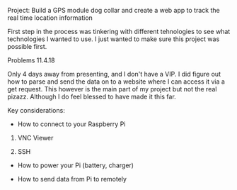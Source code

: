 

Project: Build a GPS module dog collar and create a web app to track the real time location information



First step in the process was tinkering with different tehnologies to see what technologies I wanted to use. I just wanted to make sure this project was possible first.

Problems 11.4.18

Only 4 days away from  presenting, and I don't have a VIP. I did figure out how to parse and send the data on to a website where I can access it via a get request. This however is the main part of my project but not the real pizazz. Although I do feel blessed to have made it this far.



Key considerations:

- How to connect to your Raspberry Pi

1) VNC Viewer

2) SSH

- How to power your Pi (battery, charger)

- How to send data from Pi to remotely

  ​